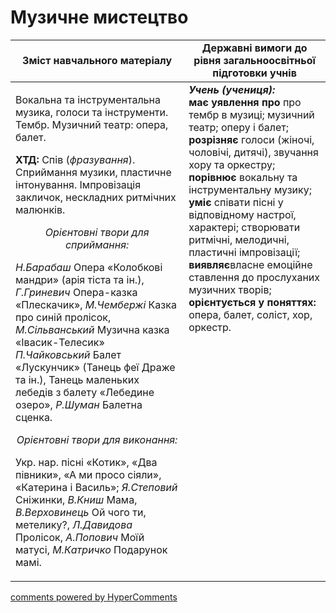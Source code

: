 <div id="hypercomments_widget" class="js-hypercomments-widget invisible"></div>

Музичне  мистецтво
=============================================

<table>
  <tr>
    <td width="55%" align="center"><b>Зміст навчального матеріалу</b></td>
    <td width="45%" align="center"><b>Державні вимоги до рівня загальноосвітньої підготовки учнів</b></td>
  </tr>
<tbody>
  <tr>
    <td width="55%" style="vertical-align:top !important;">
<p>Вокальна та інструментальна музика, голоси та інструменти. Тембр. Музичний театр: опера, балет.</p>     
<p><b>ХТД:</b> Спів (<i>фразування</i>). Сприймання музики, пластичне інтонування. Імпровізація закличок, нескладних ритмічних малюнків.</p> 
<center><i>Орієнтовні твори для сприймання:</i></center>
<p><i>Н.Барабаш</i> Опера «Колобкові мандри» (арія тіста та ін.), <i>Г.Гриневич</i> Опера-казка «Плескачик», <i>М.Чембержі</i> Казка про синій пролісок,  <i>М.Сільванський</i>  Музична казка «Івасик-Телесик» <i>П.Чайковський</i> Балет «Лускунчик» (Танець феї Драже та ін.), Танець маленьких лебедів з балету «Лебедине озеро», <i>Р.Шуман</i> Балетна сценка.</p>
<center><i>Орієнтовні твори для виконання:</i></center>
<p>Укр. нар. пісні  «Котик», «Два півники», «А ми просо сіяли», «Катерина і Василь»; <i>Я.Степовий</i> Сніжинки, <i>В.Книш</i> Мама, <i>В.Верховинець</i> Ой чого ти, метелику?, <i>Л.Давидова</i> Пролісок, <i>А.Попович</i> Моїй матусі, <i>М.Катричко</i> Подарунок мамі.</p></td>
<td width="45%" style="vertical-align:top !important;"><b><i>Учень (учениця):</i></b><br>
<b>має уявлення про</b> про тембр в музиці; музичний театр; оперу і балет;<br>
<b>розрізняє</b> голоси (жіночі, чоловічі, дитячі), звучання хору та оркестру;<br>
<b>порівнює</b> вокальну та інструментальну музику;<br>
<b>уміє</b> співати пісні у відповідному настрої, характері; створювати ритмічні, мелодичні, пластичні імпровізації;<br>
<b>виявляє</b>власне емоційне ставлення до прослуханих музичних творів;<br>
<b>орієнтується у поняттях:</b> опера, балет, соліст, хор, оркестр.<br>
</td>
	</tr>
</tbody>
</table>

<div class="js-hypercomments-container">
<a href="http://hypercomments.com" class="hc-link" title="comments widget">comments powered by HyperComments</a>
</div>